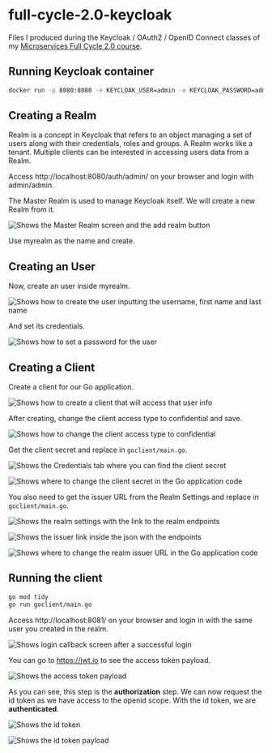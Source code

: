 # full-cycle-2.0-keycloak

Files I produced during the Keycloak / OAuth2 / OpenID Connect classes of my [Microservices Full Cycle 2.0 course](https://drive.google.com/file/d/1MdN-qK_8Pfg6YI3TSfSa5_2-FHmqGxEP/view?usp=sharing).

## Running Keycloak container

```sh
docker run -p 8080:8080 -e KEYCLOAK_USER=admin -e KEYCLOAK_PASSWORD=admin quay.io/keycloak/keycloak
```

## Creating a Realm

Realm is a concept in Keycloak that refers to an object managing a set of users along with their credentials, roles and groups. A Realm works like a tenant. Multiple clients can be interested in accessing users data from a Realm.

Access http://localhost:8080/auth/admin/ on your browser and login with admin/admin.

The Master Realm is used to manage Keycloak itself. We will create a new Realm from it.

![Shows the Master Realm screen and the add realm button](./imgs/master-realm.png)

Use myrealm as the name and create.

## Creating an User

Now, create an user inside myrealm.

![Shows how to create the user inputting the username, first name and last name](./imgs/create-user.png)

And set its credentials.

![Shows how to set a password for the user](./imgs/set-credentials.png)

## Creating a Client

Create a client for our Go application.

![Shows how to create a client that will access that user info](./imgs/create-client.png)

After creating, change the client access type to confidential and save.

![Shows how to change the client access type to confidential](./imgs/change-access-type.png)

Get the client secret and replace in `goclient/main.go`.

![Shows the Credentials tab where you can find the client secret](./imgs/get-client-secret.png)

![Shows where to change the client secret in the Go application code](./imgs/client-secret-in-goapp.png)

You also need to get the issuer URL from the Realm Settings and replace in `goclient/main.go`.

![Shows the realm settings with the link to the realm endpoints](./imgs/realm-settings-endpoints.png)

![Shows the issuer link inside the json with the endpoints](./imgs/realm-endpoints-json.png)

![Shows where to change the realm issuer URL in the Go application code](./imgs/realm-issuer-in-goapp.png)

## Running the client

```sh
go mod tidy
go run goclient/main.go
```

Access http://localhost:8081/ on your browser and login in with the same user you created in the realm.

![Shows login callback screen after a successful login](./imgs/access-token.png)

You can go to https://jwt.io to see the access token payload.

![Shows the access token payload](./imgs/access-token-payload.png)

As you can see, this step is the **authorization** step. We can now request the id token as we have access to the openid scope. With the id token, we are **authenticated**.

![Shows the id token](./imgs/id-token.png)

![Shows the id token payload](./imgs/id-token-payload.png)
